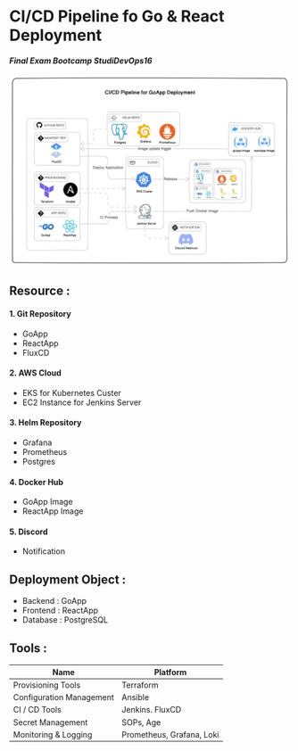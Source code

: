 # CI/CD Pipeline fo Go & React Deployment
#### _Final Exam Bootcamp StudiDevOps16_
![img.png](diagram.png)

## Resource :
#### 1. Git Repository
- GoApp
- ReactApp
- FluxCD

#### 2. AWS Cloud
- EKS for Kubernetes Custer
- EC2 Instance for Jenkins Server

#### 3. Helm Repository
- Grafana
- Prometheus
- Postgres

#### 4. Docker Hub
- GoApp Image
- ReactApp Image

#### 5. Discord
- Notification

## Deployment Object :
- Backend : GoApp
- Frontend : ReactApp
- Database : PostgreSQL

## Tools :
| Name                     | Platform  |
|--------------------------| --------- |
| Provisioning Tools       | Terraform |
| Configuration Management | Ansible |
| CI / CD Tools | Jenkins. FluxCD |
| Secret Management | SOPs, Age |
| Monitoring & Logging | Prometheus, Grafana, Loki |

